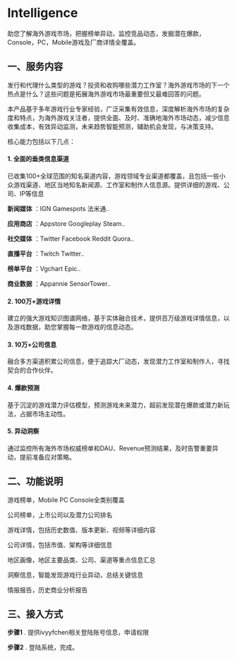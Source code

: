 # Intelligence

助您了解海外游戏市场，把握榜单异动，监控竞品动态，发掘潜在爆款，Console，PC，Mobile游戏及厂商详情全覆盖。

## 一、服务内容

发行和代理什么类型的游戏？投资和收购哪些潜力工作室？海外游戏市场的下一个热点是什么？这些问题是拓展海外游戏市场最重要但又最难回答的问题。

本产品基于多年游戏行业专家经验，广泛采集有效信息，深度解析海外市场的复杂度和特点，为海外游戏关注者，提供全面、及时、准确地海外市场动态，减少信息收集成本，有效异动监测，未来趋势智能预测，辅助机会发现，与决策支持。

核心能力包括以下几点：

#### 1. 全面的垂类信息渠道

已收集100+全球范围的知名渠道内容，游戏领域专业渠道都覆盖，且包括一些小众游戏渠道、地区当地知名新闻源、工作室和制作人信息源。提供详细的游戏、公司、IP等信息

**新闻媒体** ：IGN Gamespots 法米通..

**应用商店** ：Appstore Googleplay Steam..

**社交媒体** ：Twitter Facebook Reddit Quora..

**直播平台** ：Twitch Twitter..

**榜单平台** ：Vgchart Epic..

**商业数据** ：Appannie SensorTower..

#### 2. 100万+游戏详情

建立的强大游戏知识图谱网络，基于实体融合技术，提供百万级游戏详情信息，以及游戏数据，助您掌握每一款游戏的信息动态。

#### 3. 10万+公司信息

融合多方渠道积累公司信息，便于追踪大厂动态，发现潜力工作室和制作人，寻找契合的合作伙伴。

#### 4. 爆款预测

基于沉淀的游戏潜力评估模型，预测游戏未来潜力，超前发现潜在爆款或潜力新玩法，占据市场主动性。

#### 5. 异动洞察

通过监控所有海外市场权威榜单和DAU、Revenue预测结果，及时告警重要异动，提前准备应对策略。

## 二、功能说明

游戏榜单，Mobile PC Console全类别覆盖

公司榜单，上市公司以及潜力公司排名

游戏详情，包括历史数值、版本更新、视频等详细内容

公司详情，包括市值、架构等详细信息

地区画像，地区主要品类、公司、渠道等重点信息汇总

洞察信息，智能发现游戏行业异动，总结关键信息

情报报告，历史商业分析报告

## 三、接入方式

**步骤1** . 提供ivyyfchen相关登陆账号信息，申请权限

**步骤2** . 登陆系统，完成。